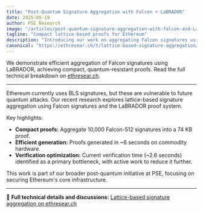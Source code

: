 ```yaml
---
title: "Post-Quantum Signature Aggregation with Falcon + LaBRADOR"
date: 2025-05-19
author: PSE Research
image: "/articles/post-quantum-signature-aggregation-with-falcon-and-LaBRADOR/cover.webp"
tagline: "Compact lattice-based proofs for Ethereum"
description: "Introducing our work on aggregating Falcon signatures using LaBRADOR, a lattice-based proof system optimized for Ethereum."
canonical: "https://ethresear.ch/t/lattice-based-signature-aggregation/22282"
---
```


We demonstrate efficient aggregation of Falcon signatures using LaBRADOR, achieving compact, quantum-resistant proofs. Read the full technical breakdown on [ethresear.ch](https://ethresear.ch/t/lattice-based-signature-aggregation/22282).

---

Ethereum currently uses BLS signatures, but these are vulnerable to future quantum attacks. Our recent research explores lattice-based signature aggregation using Falcon signatures and the LaBRADOR proof system.

Key highlights:

- **Compact proofs:** Aggregate 10,000 Falcon-512 signatures into a 74 KB proof.
- **Efficient generation:** Proofs generated in \~6 seconds on commodity hardware.
- **Verification optimization:** Current verification time (\~2.6 seconds) identified as a primary bottleneck, with active work to reduce it further.

This work is part of our broader post-quantum initiative at PSE, focusing on securing Ethereum's core infrastructure.

---

🔗 **Full technical details and discussions:** [Lattice-based signature aggregation on ethresear.ch](https://ethresear.ch/t/lattice-based-signature-aggregation/22282)
